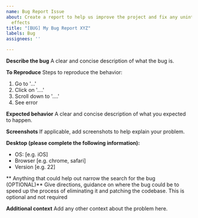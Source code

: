 ```yaml
---
name: Bug Report Issue
about: Create a report to help us improve the project and fix any unintended side
  effects
title: "[BUG] My Bug Report XYZ"
labels: Bug
assignees: ''

---
```


**Describe the bug**
A clear and concise description of what the bug is.

**To Reproduce**
Steps to reproduce the behavior:
1. Go to '...'
2. Click on '....'
3. Scroll down to '....'
4. See error

**Expected behavior**
A clear and concise description of what you expected to happen.

**Screenshots**
If applicable, add screenshots to help explain your problem.

**Desktop (please complete the following information):**
 - OS: [e.g. iOS]
 - Browser [e.g. chrome, safari]
 - Version [e.g. 22]

** Anything that could help out narrow the search for the bug (OPTIONAL)**
Give directions, guidance on where the bug could be to speed up the process of eliminating it and patching the codebase. This is optional and not required

**Additional context**
Add any other context about the problem here.
